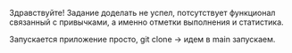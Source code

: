 Здравствуйте! Задание доделать не успел, потсутствует функционал связанный с привычками, а именно отметки выполнения и статистика.

Запускается приложение просто, git clone -> идем в main запускаем. 
